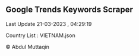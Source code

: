 

## Google Trends Keywords Scraper 
 
Last Update 21-03-2023 , 04:29:19

Country List :
VIETNAM.json



© Abdul Muttaqin 
